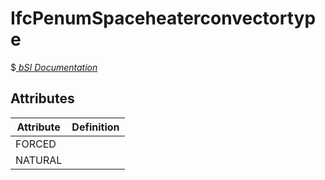 IfcPenumSpaceheaterconvectortype
================================
$[ _bSI
Documentation_](https://standards.buildingsmart.org/IFC/DEV/IFC4_2/FINAL/HTML/schema//pset/penum_spaceheaterconvectortype.htm)


Attributes
----------
| Attribute   | Definition   |
|-------------|--------------|
| FORCED      |              |
| NATURAL     |              |
